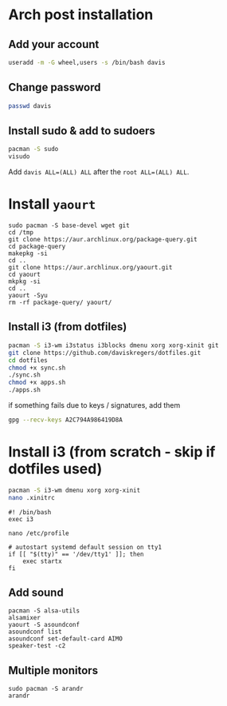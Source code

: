 # Arch post installation

## Add your account

```bash
useradd -m -G wheel,users -s /bin/bash davis
```

## Change password

```bash
passwd davis
```

## Install sudo & add to sudoers

```bash
pacman -S sudo
visudo
```

Add `davis ALL=(ALL) ALL` after the `root ALL=(ALL) ALL`.


# Install `yaourt`

```
sudo pacman -S base-devel wget git
cd /tmp
git clone https://aur.archlinux.org/package-query.git
cd package-query
makepkg -si
cd ..
git clone https://aur.archlinux.org/yaourt.git
cd yaourt
mkpkg -si
cd ..
yaourt -Syu
rm -rf package-query/ yaourt/
```

## Install i3 (from dotfiles)

```bash
pacman -S i3-wm i3status i3blocks dmenu xorg xorg-xinit git
git clone https://github.com/daviskregers/dotfiles.git
cd dotfiles
chmod +x sync.sh
./sync.sh
chmod +x apps.sh
./apps.sh
```

if something fails due to keys / signatures, add them

```bash
gpg --recv-keys A2C794A986419D8A
```

# Install i3 (from scratch - skip if dotfiles used)

```bash
pacman -S i3-wm dmenu xorg xorg-xinit
nano .xinitrc
```

```
#! /bin/bash
exec i3
```

```
nano /etc/profile
```

```
# autostart systemd default session on tty1
if [[ "$(tty)" == '/dev/tty1' ]]; then
	exec startx
fi
```

## Add sound

```
pacman -S alsa-utils
alsamixer
yaourt -S asoundconf
asoundconf list
asoundconf set-default-card AIMO
speaker-test -c2
```

## Multiple monitors

```
sudo pacman -S arandr
arandr
```


